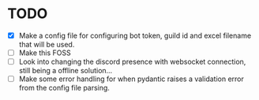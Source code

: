 # TODO

- [x] Make a config file for configuring bot token, guild id and excel filename that will be used.
- [ ] Make this FOSS
- [ ] Look into changing the discord presence with websocket connection, still being a offline solution...
- [ ] Make some error handling for when pydantic raises a validation error from the config file parsing.
